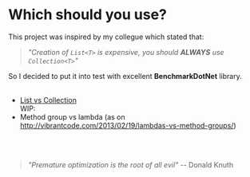 
# Which should you use?
This project was inspired by my collegue which stated that:
<br>
> *"Creation of `List<T>` is expensive, you should __ALWAYS__ use `Collection<T>`"*  

So I decided to put it into test with excellent **BenchmarkDotNet** library.
<br><br>
* [List<T> vs Collection<T>](WhichYouShouldUse/ListVsCollection/Results.md)  
WIP:
* Method group vs lambda (as on http://vibrantcode.com/2013/02/19/lambdas-vs-method-groups/)

<br><br>
>  *"Premature optimization is the root of all evil"* -- Donald Knuth 
